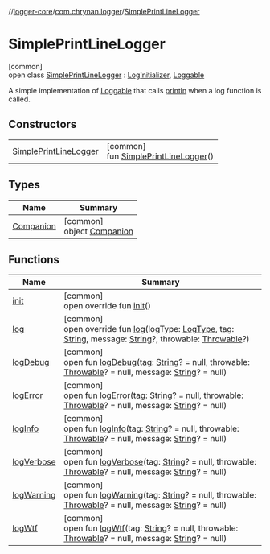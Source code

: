 //[logger-core](../../../index.md)/[com.chrynan.logger](../index.md)/[SimplePrintLineLogger](index.md)

# SimplePrintLineLogger

[common]\
open class [SimplePrintLineLogger](index.md) : [LogInitializer](../-log-initializer/index.md), [Loggable](../-loggable/index.md)

A simple implementation of [Loggable](../-loggable/index.md) that calls [println](https://kotlinlang.org/api/latest/jvm/stdlib/kotlin.io/index.html) when a log function is called.

## Constructors

| | |
|---|---|
| [SimplePrintLineLogger](-simple-print-line-logger.md) | [common]<br>fun [SimplePrintLineLogger](-simple-print-line-logger.md)() |

## Types

| Name | Summary |
|---|---|
| [Companion](-companion/index.md) | [common]<br>object [Companion](-companion/index.md) |

## Functions

| Name | Summary |
|---|---|
| [init](init.md) | [common]<br>open override fun [init](init.md)() |
| [log](log.md) | [common]<br>open override fun [log](log.md)(logType: [LogType](../-log-type/index.md), tag: [String](https://kotlinlang.org/api/latest/jvm/stdlib/kotlin/-string/index.html), message: [String](https://kotlinlang.org/api/latest/jvm/stdlib/kotlin/-string/index.html)?, throwable: [Throwable](https://kotlinlang.org/api/latest/jvm/stdlib/kotlin/-throwable/index.html)?) |
| [logDebug](../-loggable/log-debug.md) | [common]<br>open fun [logDebug](../-loggable/log-debug.md)(tag: [String](https://kotlinlang.org/api/latest/jvm/stdlib/kotlin/-string/index.html)? = null, throwable: [Throwable](https://kotlinlang.org/api/latest/jvm/stdlib/kotlin/-throwable/index.html)? = null, message: [String](https://kotlinlang.org/api/latest/jvm/stdlib/kotlin/-string/index.html)? = null) |
| [logError](../-loggable/log-error.md) | [common]<br>open fun [logError](../-loggable/log-error.md)(tag: [String](https://kotlinlang.org/api/latest/jvm/stdlib/kotlin/-string/index.html)? = null, throwable: [Throwable](https://kotlinlang.org/api/latest/jvm/stdlib/kotlin/-throwable/index.html)? = null, message: [String](https://kotlinlang.org/api/latest/jvm/stdlib/kotlin/-string/index.html)? = null) |
| [logInfo](../-loggable/log-info.md) | [common]<br>open fun [logInfo](../-loggable/log-info.md)(tag: [String](https://kotlinlang.org/api/latest/jvm/stdlib/kotlin/-string/index.html)? = null, throwable: [Throwable](https://kotlinlang.org/api/latest/jvm/stdlib/kotlin/-throwable/index.html)? = null, message: [String](https://kotlinlang.org/api/latest/jvm/stdlib/kotlin/-string/index.html)? = null) |
| [logVerbose](../-loggable/log-verbose.md) | [common]<br>open fun [logVerbose](../-loggable/log-verbose.md)(tag: [String](https://kotlinlang.org/api/latest/jvm/stdlib/kotlin/-string/index.html)? = null, throwable: [Throwable](https://kotlinlang.org/api/latest/jvm/stdlib/kotlin/-throwable/index.html)? = null, message: [String](https://kotlinlang.org/api/latest/jvm/stdlib/kotlin/-string/index.html)? = null) |
| [logWarning](../-loggable/log-warning.md) | [common]<br>open fun [logWarning](../-loggable/log-warning.md)(tag: [String](https://kotlinlang.org/api/latest/jvm/stdlib/kotlin/-string/index.html)? = null, throwable: [Throwable](https://kotlinlang.org/api/latest/jvm/stdlib/kotlin/-throwable/index.html)? = null, message: [String](https://kotlinlang.org/api/latest/jvm/stdlib/kotlin/-string/index.html)? = null) |
| [logWtf](../-loggable/log-wtf.md) | [common]<br>open fun [logWtf](../-loggable/log-wtf.md)(tag: [String](https://kotlinlang.org/api/latest/jvm/stdlib/kotlin/-string/index.html)? = null, throwable: [Throwable](https://kotlinlang.org/api/latest/jvm/stdlib/kotlin/-throwable/index.html)? = null, message: [String](https://kotlinlang.org/api/latest/jvm/stdlib/kotlin/-string/index.html)? = null) |

